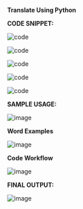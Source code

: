 ****Translate Using Python****

**CODE SNIPPET:**


![code](https://github.com/mrramtheking/CSA1353-TOC/assets/62879218/72258136-a1fe-4459-8da4-c0463228cb3a)

![code](https://github.com/mrramtheking/CSA1353-TOC/assets/62879218/9e0eb25e-43c5-4599-89b1-1efa6f9fdd43)

![code](https://github.com/mrramtheking/CSA1353-TOC/assets/62879218/bb66c9d9-bfdd-46d5-8833-3aa53ff92fe8)

![code](https://github.com/mrramtheking/CSA1353-TOC/assets/62879218/81c11e11-2287-426f-ba9f-003b0a5dda67)

![code](https://github.com/mrramtheking/CSA1353-TOC/assets/62879218/b796922c-d40a-4759-8e53-b74eef24fc98)

****SAMPLE USAGE:****

![image](https://github.com/mrramtheking/CSA1353-TOC/assets/62879218/c8bed409-9b0a-4314-bb8c-b4a8672c5241)

**Word Examples**

![image](https://github.com/mrramtheking/CSA1353-TOC/assets/62879218/7251c2e2-a548-4050-8be0-4eb5f613e896)

**Code Workflow**

![image](https://github.com/mrramtheking/CSA1353-TOC/assets/62879218/a5a8eaca-2c93-4551-a271-5d8cb6df094b)

**FINAL OUTPUT:**

![image](https://github.com/mrramtheking/CSA1353-TOC/assets/62879218/e494e02e-61e7-49b8-a02b-bd20933906a6)
